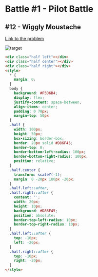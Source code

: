 # Battle #1 - Pilot Battle

## #12 - Wiggly Moustache

[Link to the problem](https://cssbattle.dev/play/12)

![target](https://cssbattle.dev/targets/12.png)


```html
<div class="half left"></div>
<div class="half center"></div>
<div class="half right"></div>
<style>
  * {
    margin: 0;
  }
  body {
    background: #F5D6B4;
    display: flex;
    justify-content: space-between;
    align-items: center;
    padding: 0 70px;
    margin-top: 50px
  }
  .half {
    width: 100px;
    height: 50px;
    box-sizing: border-box;
    border: 20px solid #D86F45;
    border-top: 0;
    border-bottom-left-radius: 100px;
    border-bottom-right-radius: 100px;
    position: relative;
  }
  .half.center {
    transform: scaleY(-1);
    margin: 0 -20px 100px -20px;
  }
  .half.left::after,
  .half.right::after {
    content: '';
    width: 20px;
    height: 10px;
    background: #D86F45;
    position: absolute;
    border-top-left-radius: 10px;
    border-top-right-radius: 10px;
  }
  .half.left::after {
    top: -10px;
    left: -20px;
  }
  .half.right::after {
    top: -10px;
    right: -20px;
  }
</style>
```
